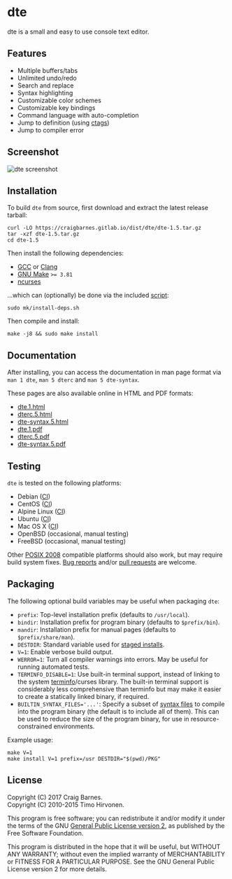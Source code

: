 dte
===

dte is a small and easy to use console text editor.

Features
--------

* Multiple buffers/tabs
* Unlimited undo/redo
* Search and replace
* Syntax highlighting
* Customizable color schemes
* Customizable key bindings
* Command language with auto-completion
* Jump to definition (using [ctags])
* Jump to compiler error

Screenshot
----------

![dte screenshot](https://craigbarnes.gitlab.io/dte/screenshot.png)

Installation
------------

To build `dte` from source, first download and extract the latest
release tarball:

    curl -LO https://craigbarnes.gitlab.io/dist/dte/dte-1.5.tar.gz
    tar -xzf dte-1.5.tar.gz
    cd dte-1.5

Then install the following dependencies:

* [GCC] or [Clang]
* [GNU Make] `>= 3.81`
* [ncurses]

...which can (optionally) be done via the included [script][install-deps.sh]:

    sudo mk/install-deps.sh

Then compile and install:

    make -j8 && sudo make install

Documentation
-------------

After installing, you can access the documentation in man page format
via `man 1 dte`, `man 5 dterc` and `man 5 dte-syntax`.

These pages are also available online in HTML and PDF formats:

* [dte.1.html](https://craigbarnes.gitlab.io/dte/dte.1.html)
* [dterc.5.html](https://craigbarnes.gitlab.io/dte/dterc.5.html)
* [dte-syntax.5.html](https://craigbarnes.gitlab.io/dte/dte-syntax.5.html)
* [dte.1.pdf](https://craigbarnes.gitlab.io/dte/dte.1.pdf)
* [dterc.5.pdf](https://craigbarnes.gitlab.io/dte/dterc.5.pdf)
* [dte-syntax.5.pdf](https://craigbarnes.gitlab.io/dte/dte-syntax.5.pdf)

Testing
-------

`dte` is tested on the following platforms:

* Debian ([CI][GitLab CI])
* CentOS ([CI][GitLab CI])
* Alpine Linux ([CI][GitLab CI])
* Ubuntu ([CI][GitLab CI])
* Mac OS X ([CI][Travis CI])
* OpenBSD (occasional, manual testing)
* FreeBSD (occasional, manual testing)

Other [POSIX 2008] compatible platforms should also work, but may
require build system fixes. [Bug reports] and/or [pull requests] are
welcome.

Packaging
---------

The following optional build variables may be useful when packaging
`dte`:

* `prefix`: Top-level installation prefix (defaults to `/usr/local`).
* `bindir`: Installation prefix for program binary (defaults to
  `$prefix/bin`).
* `mandir`: Installation prefix for manual pages (defaults to
  `$prefix/share/man`).
* `DESTDIR`: Standard variable used for [staged installs].
* `V=1`: Enable verbose build output.
* `WERROR=1`: Turn all compiler warnings into errors. May be useful for
  running automated tests.
* `TERMINFO_DISABLE=1`: Use built-in terminal support, instead of
  linking to the system [terminfo]/curses library. The built-in terminal
  support is considerably less comprehensive than terminfo but may make
  it easier to create a statically linked binary, if required.
* `BUILTIN_SYNTAX_FILES='...'`: Specify a subset of [syntax files] to
  compile into the program binary (the default is to include all of
  them). This can be used to reduce the size of the program binary, for
  use in resource-constrained environments.

Example usage:

    make V=1
    make install V=1 prefix=/usr DESTDIR="$(pwd)/PKG"

License
-------

Copyright (C) 2017 Craig Barnes.  
Copyright (C) 2010-2015 Timo Hirvonen.

This program is free software; you can redistribute it and/or modify it
under the terms of the GNU [General Public License version 2], as published
by the Free Software Foundation.

This program is distributed in the hope that it will be useful, but
WITHOUT ANY WARRANTY; without even the implied warranty of
MERCHANTABILITY or FITNESS FOR A PARTICULAR PURPOSE. See the GNU General
Public License version 2 for more details.


[ctags]: https://en.wikipedia.org/wiki/Ctags
[GCC]: https://gcc.gnu.org/
[Clang]: https://clang.llvm.org/
[GNU Make]: https://www.gnu.org/software/make/
[ncurses]: https://www.gnu.org/software/ncurses/
[terminfo]: https://linux.die.net/man/5/terminfo
[install-deps.sh]: https://github.com/craigbarnes/dte/blob/master/mk/install-deps.sh
[`GNUmakefile`]: https://github.com/craigbarnes/dte/blob/master/GNUmakefile
[syntax files]: https://github.com/craigbarnes/dte/tree/master/config/syntax
[staged installs]: https://www.gnu.org/prep/standards/html_node/DESTDIR.html
[POSIX 2008]: http://pubs.opengroup.org/onlinepubs/9699919799/
[GitLab CI]: https://gitlab.com/craigbarnes/dte/pipelines
[Travis CI]: https://travis-ci.org/craigbarnes/dte
[Bug reports]: https://github.com/craigbarnes/dte/issues
[pull requests]: https://github.com/craigbarnes/dte/pulls
[General Public License version 2]: https://www.gnu.org/licenses/gpl-2.0.html
